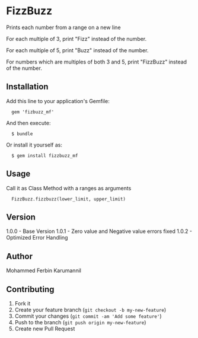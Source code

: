 # FizzBuzz

Prints each number from a range on a new line

For each multiple of 3, print "Fizz" instead of the number.

For each multiple of 5, print "Buzz" instead of the number.

For numbers which are multiples of both 3 and 5, print "FizzBuzz" instead of the number.

## Installation

Add this line to your application's Gemfile:

      gem 'fizbuzz_mf'

And then execute:

      $ bundle


Or install it yourself as:    

      $ gem install fizzbuzz_mf


## Usage

Call it as Class Method with a ranges as arguments

      FizzBuzz.fizzbuzz(lower_limit, upper_limit)
      
## Version
1.0.0 - Base Version
1.0.1 - Zero value and Negative value errors fixed
1.0.2 - Optimized Error Handling

      
## Author
Mohammed Ferbin Karumannil

## Contributing

1. Fork it
2. Create your feature branch (`git checkout -b my-new-feature`)
3. Commit your changes (`git commit -am 'Add some feature'`)
4. Push to the branch (`git push origin my-new-feature`)
5. Create new Pull Request
